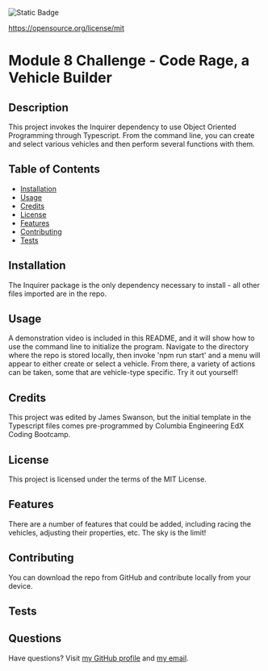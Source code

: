 ![Static Badge](https://img.shields.io/badge/License-MIT%20License-blue)

  https://opensource.org/license/mit
# Module 8 Challenge - Code Rage, a Vehicle Builder
## Description
This project invokes the Inquirer dependency to use Object Oriented Programming through Typescript. From the command line, you can create and select various vehicles and then perform several functions with them.
## Table of Contents
* [Installation](#installation)
* [Usage](#usage)
* [Credits](#credits)
* [License](#license)
* [Features](#features)
* [Contributing](#contributing)
* [Tests](#tests)
## Installation
The Inquirer package is the only dependency necessary to install - all other files imported are in the repo.
## Usage
A demonstration video is included in this README, and it will show how to use the command line to initialize the program. Navigate to the directory where the repo is stored locally, then invoke 'npm run start' and a menu will appear to either create or select a vehicle. From there, a variety of actions can be taken, some that are vehicle-type specific. Try it out yourself!
## Credits
This project was edited by James Swanson, but the initial template in the Typescript files comes pre-programmed by Columbia Engineering EdX Coding Bootcamp.
## License
This project is licensed under the terms of the MIT License.
## Features
There are a number of features that could be added, including racing the vehicles, adjusting their properties, etc. The sky is the limit!
## Contributing
You can download the repo from GitHub and contribute locally from your device.
## Tests

## Questions
Have questions? Visit [my GitHub profile](https://github.com/Majexs) and [my email](mailto:majexs@gmail.com).